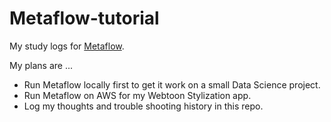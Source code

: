 # Metaflow-tutorial

My study logs for [Metaflow](https://metaflow.org/).

My plans are ...

- Run Metaflow locally first to get it work on a small Data Science project. 
- Run Metaflow on AWS for my Webtoon Stylization app.
- Log my thoughts and trouble shooting history in this repo. 

